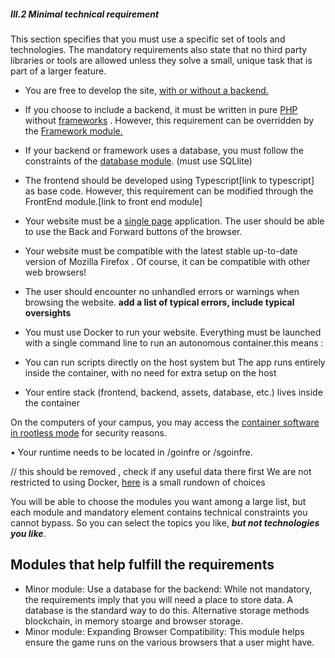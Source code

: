 ##### III.2 Minimal technical requirement

This section specifies that you must use a specific set of tools and technologies.
The mandatory requirements also state that no third party libraries or tools are allowed
unless they solve a small, unique task that is part of a larger feature.

- You are free to develop the site, [with or without a backend.](with_without_backend.md)

- If you choose to include a backend, it must be written in pure <a href="Definitions.md#php " title=" general-purpose scripting language geared towards web development">PHP</a>  without <a href="Definitions.md#framework " title=" used by software developers to implement the standard structure of application software">frameworks</a>
. However, this requirement can be overridden by the [Framework
module.](web_modules.md)

- If your backend or framework uses a database, you must follow the constraints
of the  <a href="web_modules.md#minor-module-use-a-database-for-the-backend--and-more" title=" this will take you to databse module">database module</a>. (must use SQLlite)



- The frontend should be developed using Typescript[link to typescript] as base code. However, this
requirement can be modified through the FrontEnd module.[link to front end module]

- Your website must be a [single page](https://en.wikipedia.org/wiki/Single-page_application) application. The user should be able to use the Back and Forward buttons of the browser.

- Your website must be compatible with the latest stable up-to-date version of
Mozilla Firefox . Of course, it can be compatible with other web browsers!

- The user should encounter no unhandled errors or warnings when browsing the
website. **add a list of typical errors, include typical oversights**

- You must use Docker to run your website. Everything must be launched with a
single command line to run an autonomous container.this means :
- You can run scripts directly on the host system but The app runs entirely inside the container, with no need for extra setup on the host
- Your entire stack (frontend, backend, assets, database, etc.) lives inside the container

On the computers of your campus, you may access the [container
software in rootless mode](choosing_rootles.md) for security reasons.

• Your runtime needs to be located in /goinfre or /sgoinfre.

// this should be removed , check if any useful data there first We are not restricted to using Docker, [here](container_technologies.md) is a small rundown of choices

 You will be able to choose the modules you want among a large list, but each module and mandatory element contains technical constraints you cannot bypass. So you can select the topics you like, ***but not technologies you like***.

## Modules that help fulfill the requirements
- Minor module: Use a database for the backend: While not mandatory, the requirements imply that you will need a place to store data. A database is the standard way to do this. Alternative storage methods blockchain, in memory stoarge and browser storage. 
- Minor module: Expanding Browser Compatibility: This module helps ensure the game runs on the various browsers that a user might have.


